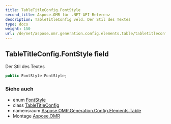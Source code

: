 ```yaml
---
title: TableTitleConfig.FontStyle
second_title: Aspose.OMR für .NET-API-Referenz
description: TableTitleConfig veld. Der Stil des Textes
type: docs
weight: 150
url: /de/net/aspose.omr.generation.config.elements.table/tabletitleconfig/fontstyle/
---
```

## TableTitleConfig.FontStyle field

Der Stil des Textes

```csharp
public FontStyle FontStyle;
```

### Siehe auch

* enum [FontStyle](../../../aspose.omr.generation/fontstyle/)
* class [TableTitleConfig](../)
* namensraum [Aspose.OMR.Generation.Config.Elements.Table](../../tabletitleconfig/)
* Montage [Aspose.OMR](../../../)


